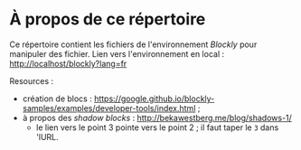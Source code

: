 # À propos de ce répertoire

Ce répertoire contient les fichiers de l'environnement *Blockly* pour manipuler des fichier.
Lien vers l'environnement en local : <http://localhost/blockly?lang=fr>

Resources :

- création de blocs : <https://google.github.io/blockly-samples/examples/developer-tools/index.html> ;
- à propos des *shadow blocks* : <http://bekawestberg.me/blog/shadows-1/>
  - le lien vers le point 3 pointe vers le point 2 ; il faut taper le `3` dans 'lURL.
